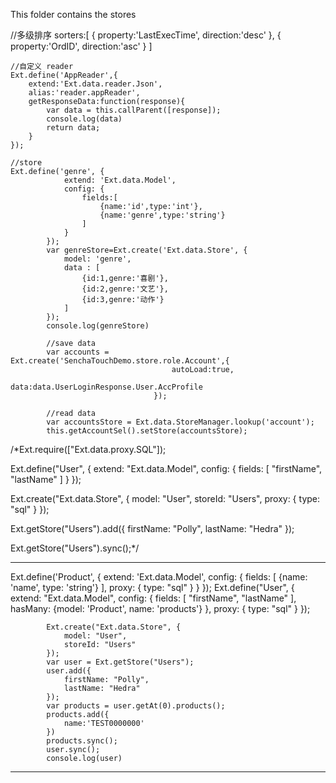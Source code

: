 This folder contains the stores


//多级排序
sorters:[
        {
            property:'LastExecTime',
            direction:'desc'
        },
        {
            property:'OrdID',
            direction:'asc'
        }
    ]

    //自定义 reader
    Ext.define('AppReader',{
        extend:'Ext.data.reader.Json',
        alias:'reader.appReader',
        getResponseData:function(response){
            var data = this.callParent([response]);
            console.log(data)
            return data;
        }
    });

    //store
    Ext.define('genre', {
                extend: 'Ext.data.Model',
                config: {
                    fields:[
                        {name:'id',type:'int'},
                        {name:'genre',type:'string'}
                    ]
                }
            });
            var genreStore=Ext.create('Ext.data.Store', {
                model: 'genre',
                data : [
                    {id:1,genre:'喜剧'},
                    {id:2,genre:'文艺'},
                    {id:3,genre:'动作'}
                ]
            });
            console.log(genreStore)

            //save data
            var accounts = Ext.create('SenchaTouchDemo.store.role.Account',{
                                        autoLoad:true,
                                        data:data.UserLoginResponse.User.AccProfile
                                    });

            //read data
            var accountsStore = Ext.data.StoreManager.lookup('account');
            this.getAccountSel().setStore(accountsStore);


/*Ext.require(["Ext.data.proxy.SQL"]);

Ext.define("User", {
    extend: "Ext.data.Model",
    config: {
        fields: [ "firstName", "lastName" ]
    }
});

Ext.create("Ext.data.Store", {
    model: "User",
    storeId: "Users",
    proxy: {
        type: "sql"
    }
});

Ext.getStore("Users").add({
    firstName: "Polly",
    lastName: "Hedra"
});

Ext.getStore("Users").sync();*/






---------------------------------------------
Ext.define('Product', {
                extend: 'Ext.data.Model',
                config: {
                    fields: [
                        {name: 'name',    type: 'string'}
                    ],
                    proxy: {
                        type: "sql"
                    }
                }
            });
            Ext.define("User", {
                extend: "Ext.data.Model",
                config: {
                    fields: [ "firstName", "lastName" ],
                    hasMany: {model: 'Product', name: 'products'}
                },
                proxy: {
                    type: "sql"
                }
            });

            Ext.create("Ext.data.Store", {
                model: "User",
                storeId: "Users"
            });
            var user = Ext.getStore("Users");
            user.add({
                firstName: "Polly",
                lastName: "Hedra"
            });
            var products = user.getAt(0).products();
            products.add({
                name:'TEST0000000'
            })
            products.sync();
            user.sync();
            console.log(user)
----------------------------------------------
